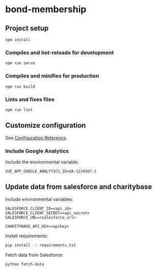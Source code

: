 # bond-membership

## Project setup

```
npm install
```

### Compiles and hot-reloads for development

```
npm run serve
```

### Compiles and minifies for production

```
npm run build
```

### Lints and fixes files

```
npm run lint
```

## Customize configuration

See [Configuration Reference](https://cli.vuejs.org/config/).

### Include Google Analytics

Include the environmental variable:

```
VUE_APP_GOOGLE_ANALYTICS_ID=UA-1234567-1
```

## Update data from salesforce and charitybase

Include environmental variables:

```
SALESFORCE_CLIENT_ID=<api_id>
SALESFORCE_CLIENT_SECRET=<api_secret>
SALESFORCE_URL=<salesforce_url>

CHARITYBASE_API_KEY=<apikey>
```

Install requirements:

```bash
pip install -r requirements.txt
```

Fetch data from Salesforce:

```bash
python fetch-data
```
